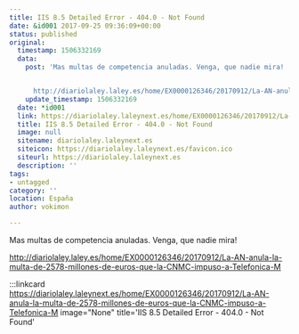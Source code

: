 ```yaml
---
title: IIS 8.5 Detailed Error - 404.0 - Not Found
date: &id001 2017-09-25 09:36:09+00:00
status: published
original:
  timestamp: 1506332169
  data:
    post: 'Mas multas de competencia anuladas. Venga, que nadie mira!


      http://diariolaley.laley.es/home/EX0000126346/20170912/La-AN-anula-la-multa-de-2578-millones-de-euros-que-la-CNMC-impuso-a-Telefonica-M'
    update_timestamp: 1506332169
  date: *id001
  link: https://diariolaley.laleynext.es/home/EX0000126346/20170912/La-AN-anula-la-multa-de-2578-millones-de-euros-que-la-CNMC-impuso-a-Telefonica-M
  title: IIS 8.5 Detailed Error - 404.0 - Not Found
  image: null
  sitename: diariolaley.laleynext.es
  siteicon: https://diariolaley.laleynext.es/favicon.ico
  siteurl: https://diariolaley.laleynext.es
  description: ''
tags:
- untagged
category: ''
location: España
author: vokimon

---
```

Mas multas de competencia anuladas. Venga, que nadie mira!

http://diariolaley.laley.es/home/EX0000126346/20170912/La-AN-anula-la-multa-de-2578-millones-de-euros-que-la-CNMC-impuso-a-Telefonica-M

:::linkcard https://diariolaley.laleynext.es/home/EX0000126346/20170912/La-AN-anula-la-multa-de-2578-millones-de-euros-que-la-CNMC-impuso-a-Telefonica-M image="None" title='IIS 8.5 Detailed Error - 404.0 - Not Found'


